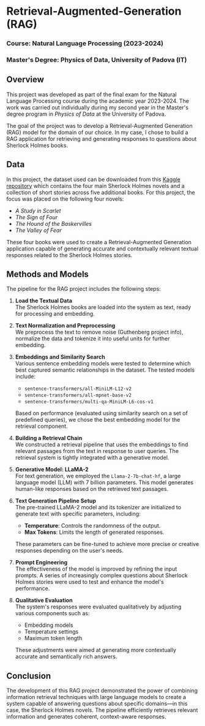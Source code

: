 # Retrieval-Augmented-Generation (RAG)

### Course: Natural Language Processing (2023-2024)  
### Master's Degree: Physics of Data, University of Padova (IT)

## Overview

This project was developed as part of the final exam for the Natural Language Processing course during the academic year 2023-2024. The work was carried out individually during my second year in the Master's degree program in *Physics of Data* at the University of Padova.

The goal of the project was to develop a Retrieval-Augmented Generation (RAG) model for the domain of our choice. In my case, I chose to build a RAG application for retrieving and generating responses to questions about Sherlock Holmes books.

## Data

In this project, the dataset used can be downloaded from this [Kaggle repository](https://www.kaggle.com/datasets/talesgomes27/sherleck-books) which contains the four main Sherlock Holmes novels and a collection of short stories across five additional books. For this project, the focus was placed on the following four novels:

- *A Study in Scarlet*
- *The Sign of Four*
- *The Hound of the Baskervilles*
- *The Valley of Fear*

These four books were used to create a Retrieval-Augmented Generation application capable of generating accurate and contextually relevant textual responses related to the Sherlock Holmes stories.

## Methods and Models

The pipeline for the RAG project includes the following steps:

1. **Load the Textual Data**  
   The Sherlock Holmes books are loaded into the system as text, ready for processing and embedding.

2. **Text Normalization and Preprocessing**  
   We preprocess the text to remove noise (Guthenberg project info), normalize the data and tokenize it into useful units for further embedding.

3. **Embeddings and Similarity Search**  
   Various sentence embedding models were tested to determine which best captured semantic relationships in the dataset. The tested models include:
   - `sentence-transformers/all-MiniLM-L12-v2`
   - `sentence-transformers/all-mpnet-base-v2`
   - `sentence-transformers/multi-qa-MiniLM-L6-cos-v1`
   
   Based on performance (evaluated using similarity search on a set of predefined queries), we chose the best embedding model for the retrieval component.

4. **Building a Retrieval Chain**  
   We constructed a retrieval pipeline that uses the embeddings to find relevant passages from the text in response to user queries. The retrieval system is tightly integrated with a generative model.

5. **Generative Model: LLaMA-2**  
   For text generation, we employed the `Llama-2-7b-chat-hf`, a large language model (LLM) with 7 billion parameters. This model generates human-like responses based on the retrieved text passages.

6. **Text Generation Pipeline Setup**  
   The pre-trained LLaMA-2 model and its tokenizer are initialized to generate text with specific parameters, including:
   - **Temperature**: Controls the randomness of the output.
   - **Max Tokens**: Limits the length of generated responses.
   
   These parameters can be fine-tuned to achieve more precise or creative responses depending on the user's needs.

7. **Prompt Engineering**  
   The effectiveness of the model is improved by refining the input prompts. A series of increasingly complex questions about Sherlock Holmes stories were used to test and enhance the model's performance.

8. **Qualitative Evaluation**  
   The system's responses were evaluated qualitatively by adjusting various components such as:
   - Embedding models
   - Temperature settings
   - Maximum token length  
   
   These adjustments were aimed at generating more contextually accurate and semantically rich answers.

## Conclusion

The development of this RAG project demonstrated the power of combining information retrieval techniques with large language models to create a system capable of answering questions about specific domains—in this case, the Sherlock Holmes novels. The pipeline efficiently retrieves relevant information and generates coherent, context-aware responses.
